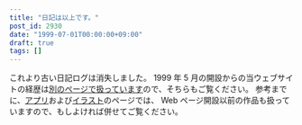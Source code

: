 ```yaml
---
title: "日記は以上です。"
post_id: 2930
date: "1999-07-01T00:00:00+09:00"
draft: true
tags: []
---
```


<!--これより古いログは消失しました。-->


これより古い日記ログは消失しました。 1999 年 5 月の開設からの当ウェブサイトの経歴は[別のページで扱っています](https://danmaq.com/category/archives)ので、そちらもご覧ください。 参考までに、[アプリ](https://danmaq.com/category/products/apps)および[イラスト](https://danmaq.com/category/products/illustration)のページでは、 Web ページ開設以前の作品も扱っていますので、もしよければ併せてご覧ください。
